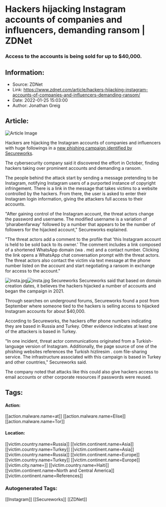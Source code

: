 # Hackers hijacking Instagram accounts of companies and influencers, demanding ransom | ZDNet
### Access to the accounts is being sold for up to $40,000.

## Information:
+ Source: ZDNet
+ Link: https://www.zdnet.com/article/hackers-hijacking-instagram-accounts-of-companies-and-influencers-demanding-ransom/
+ Date: 2022-01-25 15:03:00
+ Author: Jonathan Greig


## Article:
![Article Image](https://www.zdnet.com/a/img/resize/5618f4d4599c45053ab29d1e7ab36788a5f4871b/2021/04/23/082f0657-50f2-4c6a-bf41-ad5d10232d23/social-media.jpg?width=770&height=578&fit=crop&auto=webp)

Hackers are hijacking the Instagram accounts of companies and influencers with huge followings in a [new phishing campaign identified by Secureworks](https://www.secureworks.com/blog/ransoms-demanded-for-hijacked-instagram-accounts).

The cybersecurity company said it discovered the effort in October, finding hackers taking over prominent accounts and demanding a ransom. 

The people behind the attack start by sending a message pretending to be Instagram, notifying Instagram users of a purported instance of copyright infringement. There is a link in the message that takes victims to a website controlled by the hackers. From there, the user is asked to enter their Instagram login information, giving the attackers full access to their accounts. 


"After gaining control of the Instagram account, the threat actors change the password and username. The modified username is a variation of 'pharabenfarway' followed by a number that appears to be the number of followers for the hijacked account," Secureworks explained. 

"The threat actors add a comment to the profile that 'this Instagram account is held to be sold back to its owner.' The comment includes a link composed of a shortened WhatsApp domain (wa . me) and a contact number. Clicking the link opens a WhatsApp chat conversation prompt with the threat actors. The threat actors also contact the victim via text message at the phone number listed on the account and start negotiating a ransom in exchange for access to the account."

![insta.jpg]()![insta.jpg](https://www.zdnet.com/a/img/resize/4b25ed3be5a290d427c284f9a740277b96bfba52/2022/01/25/bb947a4e-ac00-4830-bbf2-96d89902f7a4/insta.jpg?fit=bounds&auto=webp)
 Secureworks
 Secureworks said that based on domain creation dates, it believes the hackers hijacked a number of accounts and began the campaign in 2021. 

Through searches on underground forums, Secureworks found a post from September where someone tied to the hackers is selling access to hijacked Instagram accounts for about $40,000. 






According to Secureworks, the hackers offer phone numbers indicating they are based in Russia and Turkey. Other evidence indicates at least one of the attackers is based in Turkey. 

"In one incident, threat actor communications originated from a Turkish-language version of Instagram. Additionally, the page source of one of the phishing websites references the Turkish hizliresim . com file-sharing service. The infrastructure associated with this campaign is based in Turkey and other countries," Secureworks said. 

The company noted that attacks like this could also give hackers access to email accounts or other corporate resources if passwords were reused. 





## Tags:

#### Action:
[[action.malware.name=at]] [[action.malware.name=Elise]] [[action.malware.name=Tor]]

#### Location:
[[victim.country.name=Russia]] [[victim.continent.name=Asia]] [[victim.country.name=Turkey]] [[victim.continent.name=Asia]] [[victim.country.name=Russia]] [[victim.continent.name=Europe]] [[victim.country.name=Turkey]] [[victim.continent.name=Europe]] [[victim.city.name=]] [[victim.country.name=Haiti]] [[victim.continent.name=North and Central America]] [[victim.continent.name=References]]

### Autogenerated Tags:
[[Instagram]] [[Secureworks]] [[ZDNet]]

